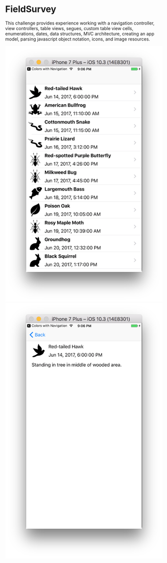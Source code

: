 # FieldSurvey
This challenge provides experience working with a navigation controller, view controllers, table views, segues, custom table view cells, enumerations, dates, data structures, MVC architecture, creating an app model, parsing javascript object notation, icons, and image resources.

![Screenshot](FieldSurveyInitialView.png)
![Screenshot](FieldSurveyDetailView.png)

